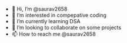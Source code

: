 - 👋 Hi, I’m @saurav2658
- 👀 I’m interested in compepative coding
- 🌱 I’m currently learning DSA 
- 💞️ I’m looking to collaborate on some projects
- 📫 How to reach me @saurav2658

<!---
saurav2658/saurav2658 is a ✨ special ✨ repository because its `README.md` (this file) appears on your GitHub profile.
You can click the Preview link to take a look at your changes.
--->

